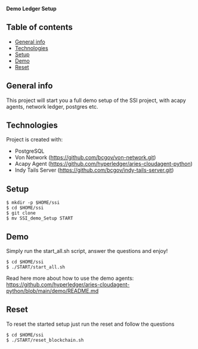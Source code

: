 **Demo Ledger Setup**


## Table of contents
* [General info](#general-info)
* [Technologies](#technologies)
* [Setup](#setup)
* [Demo](#demo)
* [Reset](#reset)


## General info
This project will start you a full demo setup of the SSI project, with acapy agents, network ledger, postgres etc. 

## Technologies
Project is created with:
* PostgreSQL
* Von Network (https://github.com/bcgov/von-network.git)
* Acapy Agent (https://github.com/hyperledger/aries-cloudagent-python)
* Indy Tails Server (https://github.com/bcgov/indy-tails-server.git)
	
## Setup
```
$ mkdir -p $HOME/ssi
$ cd $HOME/ssi
$ git clone
$ mv SSI_demo_Setup START
```

## Demo
Simply run the start_all.sh script, answer the questions and enjoy!
```
$ cd $HOME/ssi
$ ./START/start_all.sh
```

Read here more about how to use the demo agents: https://github.com/hyperledger/aries-cloudagent-python/blob/main/demo/README.md

## Reset
To reset the started setup just run the reset and follow the questions
```
$ cd $HOME/ssi
$ ./START/reset_blockchain.sh
```
